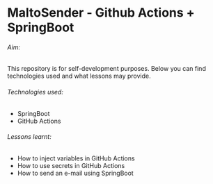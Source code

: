 # MaltoSender - Github Actions + SpringBoot
###### Aim:

This repository is for self-development purposes. Below you can find technologies used and what lessons may provide.

###### Technologies used:

- SpringBoot
- GitHub Actions

###### Lessons learnt:
- How to inject variables in GitHub Actions
- How to use secrets in GitHub Actions
- How to send an e-mail using SpringBoot
